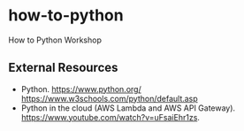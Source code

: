 # how-to-python
How to Python Workshop

## External Resources
-	Python.
https://www.python.org/
https://www.w3schools.com/python/default.asp
-	Python in the cloud (AWS Lambda and AWS API Gateway).
https://www.youtube.com/watch?v=uFsaiEhr1zs.
